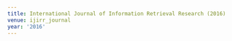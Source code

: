 ```yaml
---
title: International Journal of Information Retrieval Research (2016)
venue: ijirr_journal
year: '2016'
---
```

